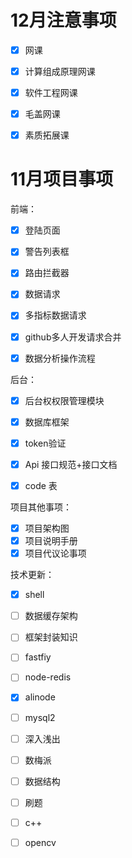 # 12月注意事项

- [x] 网课

- [x] 计算组成原理网课

- [x] 软件工程网课

- [x] 毛盖网课

- [x] 素质拓展课

  

# 11月项目事项

前端：

- [x] 登陆页面

- [x] 警告列表框

- [x] 路由拦截器

- [x] 数据请求

- [x] 多指标数据请求

- [x] github多人开发请求合并

- [x] 数据分析操作流程

  

后台：

- [x] 后台权权限管理模块

- [x] 数据库框架

- [x] token验证

- [x] Api 接口规范+接口文档

- [x] code 表

  

项目其他事项：

- [x] 项目架构图
- [x] 项目说明手册
- [x] 项目代议论事项

技术更新：

- [x] shell
- [ ] 数据缓存架构
- [ ] 框架封装知识
- [ ] fastfiy
- [ ] node-redis
- [x] alinode
- [ ] mysql2
- [ ] 深入浅出
- [ ] 数梅派
- [ ] 数据结构
- [ ] 刷题
- [ ] c++
- [ ] opencv

